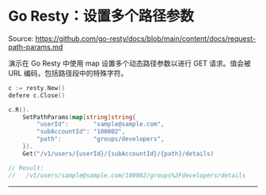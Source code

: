 # Go Resty：设置多个路径参数

Source: https://github.com/go-resty/docs/blob/main/content/docs/request-path-params.md

演示在 Go Resty 中使用 map 设置多个动态路径参数以进行 GET 请求。值会被 URL 编码，包括路径段中的特殊字符。

```go
c := resty.New()
defere c.Close()

c.R().
    SetPathParams(map[string]string{
        "userId":       "sample@sample.com",
        "subAccountId": "100002",
        "path":         "groups/developers",
    }).
    Get("/v1/users/{userId}/{subAccountId}/{path}/details)

// Result:
//   /v1/users/sample@sample.com/100002/groups%2Fdevelopers/details
```

--------------------------------
